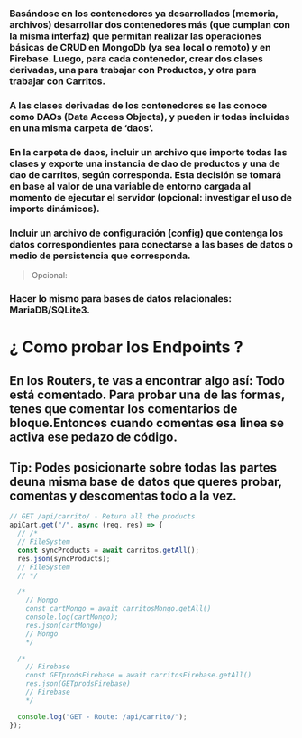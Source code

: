 ### Basándose en los contenedores ya desarrollados (memoria, archivos) desarrollar dos contenedores más (que cumplan con la misma interfaz) que permitan realizar las operaciones básicas de CRUD en MongoDb (ya sea local o remoto) y en Firebase. Luego, para cada contenedor, crear dos clases derivadas, una para trabajar con Productos, y otra para trabajar con Carritos.

### A las clases derivadas de los contenedores se las conoce como DAOs (Data Access Objects), y pueden ir todas incluidas en una misma carpeta de ‘daos’.

### En la carpeta de daos, incluir un archivo que importe todas las clases y exporte una instancia de dao de productos y una de dao de carritos, según corresponda. Esta decisión se tomará en base al valor de una variable de entorno cargada al momento de ejecutar el servidor (opcional: investigar el uso de imports dinámicos).

### Incluir un archivo de configuración (config) que contenga los datos correspondientes para conectarse a las bases de datos o medio de persistencia que corresponda.

> Opcional:

### Hacer lo mismo para bases de datos relacionales: MariaDB/SQLite3.

# ¿ Como probar los Endpoints ?

## En los Routers, te vas a encontrar algo así: Todo está comentado. Para probar una de las formas, tenes que comentar los comentarios de bloque.Entonces cuando comentas esa linea se activa ese pedazo de código.

## Tip: Podes posicionarte sobre todas las partes deuna misma base de datos que queres probar, comentas y descomentas todo a la vez.

```js
// GET /api/carrito/ - Return all the products
apiCart.get("/", async (req, res) => {
  // /*
  // FileSystem
  const syncProducts = await carritos.getAll();
  res.json(syncProducts);
  // FileSystem
  // */

  /*  
    // Mongo
    const cartMongo = await carritosMongo.getAll()
    console.log(cartMongo);
    res.json(cartMongo)
    // Mongo
    */

  /*
    // Firebase
    const GETprodsFirebase = await carritosFirebase.getAll()
    res.json(GETprodsFirebase)
    // Firebase
    */

  console.log("GET - Route: /api/carrito/");
});
```
